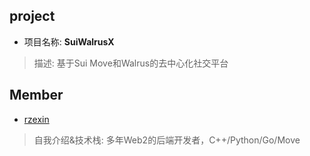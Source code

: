 ## project
- 项目名称: **SuiWalrusX**
> 描述: 基于Sui Move和Walrus的去中心化社交平台

## Member
- [rzexin](https://github.com/JasonRUAN)
> 自我介绍&技术栈: 多年Web2的后端开发者，C++/Python/Go/Move